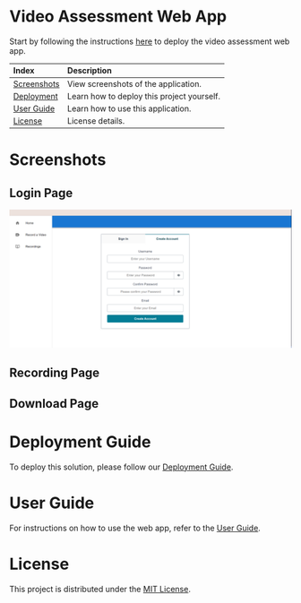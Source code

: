 # Video Assessment Web App
Start by following the instructions [here](https://github.com/UBC-CIC/video-assessment-project/docs/DeploymentGuide.md) to deploy the video assessment web app. 

|Index| Description|
|:----------------|:-----------|
| [Screenshots](#screenshots)     | View screenshots of the application.    |
| [Deployment](#deployment-guide) | Learn how to deploy this project yourself. |
| [User Guide](#user-guide)       | Learn how to use this application. |
| [License](#license)             | License details.     |


# Screenshots

## Login Page
![alt text](./docs/images/login.png)
## Recording Page

## Download Page


# Deployment Guide

To deploy this solution, please follow our [Deployment Guide](docs/DeploymentGuide.md).

# User Guide

For instructions on how to use the web app, refer to the [User Guide](docs/UserGuide.md).


# License

This project is distributed under the [MIT License](./LICENSE).
